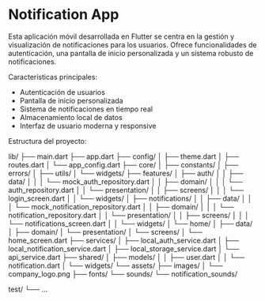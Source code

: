 # Notification App

Esta aplicación móvil desarrollada en Flutter se centra en la gestión y visualización de notificaciones para los usuarios. Ofrece funcionalidades de autenticación, una pantalla de inicio personalizada y un sistema robusto de notificaciones.

Características principales:
- Autenticación de usuarios
- Pantalla de inicio personalizada
- Sistema de notificaciones en tiempo real
- Almacenamiento local de datos
- Interfaz de usuario moderna y responsive

Estructura del proyecto:

lib/
  ├── main.dart
  ├── app.dart
  ├── config/
  │   ├── theme.dart
  │   ├── routes.dart
  │   └── app_config.dart
  ├── core/
  │   ├── constants/
  │   ├── errors/
  │   ├── utils/
  │   └── widgets/
  ├── features/
  │   ├── auth/
  │   │   ├── data/
  │   │   │   └── mock_auth_repository.dart
  │   │   ├── domain/
  │   │   │   └── auth_repository.dart
  │   │   └── presentation/
  │   │       ├── screens/
  │   │       │   └── login_screen.dart
  │   │       └── widgets/
  │   ├── notifications/
  │   │   ├── data/
  │   │   │   └── mock_notification_repository.dart
  │   │   ├── domain/
  │   │   │   └── notification_repository.dart
  │   │   └── presentation/
  │   │       ├── screens/
  │   │       │   └── notifications_screen.dart
  │   │       └── widgets/
  │   └── home/
  │       ├── data/
  │       ├── domain/
  │       └── presentation/
  │           └── screens/
  │               └── home_screen.dart
  ├── services/
  │   ├── local_auth_service.dart
  │   ├── local_notification_service.dart
  │   ├── local_storage_service.dart
  │   └── api_service.dart
  ├── shared/
  │   ├── models/
  │   │   ├── user.dart
  │   │   └── notification.dart
  │   └── widgets/
  └── assets/
      ├── images/
      │   └── company_logo.png
      ├── fonts/
      └── sounds/
          └── notification_sounds/

test/
  └── ...
